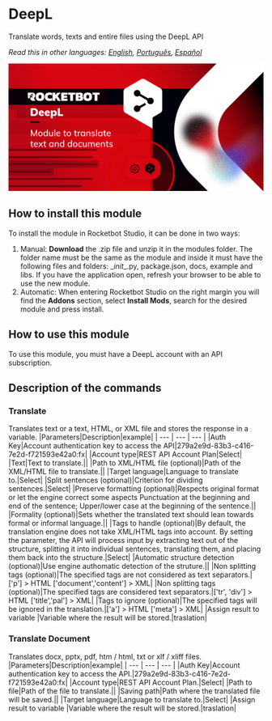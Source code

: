 



# DeepL
  
Translate words, texts and entire files using the DeepL API  

*Read this in other languages: [English](Manual_DeepL.md), [Português](Manual_DeepL.pr.md), [Español](Manual_DeepL.es.md)*
  
![banner](imgs/Banner_DeepL.jpg)
## How to install this module
  
To install the module in Rocketbot Studio, it can be done in two ways:
1. Manual: __Download__ the .zip file and unzip it in the modules folder. The folder name must be the same as the module and inside it must have the following files and folders: \__init__.py, package.json, docs, example and libs. If you have the application open, refresh your browser to be able to use the new module.
2. Automatic: When entering Rocketbot Studio on the right margin you will find the **Addons** section, select **Install Mods**, search for the desired module and press install.  

## How to use this module
To use this module, you must have a DeepL account with an API subscription. 


## Description of the commands

### Translate
  
Translates text or a text, HTML, or XML file and stores the response in a variable.
|Parameters|Description|example|
| --- | --- | --- |
|Auth Key|Account authentication key to access the API|279a2e9d-83b3-c416-7e2d-f721593e42a0:fx|
|Account type|REST API Account Plan|Select|
|Text|Text to translate.||
|Path to XML/HTML file (optional)|Path of the XML/HTML file to translate.||
|Target language|Language to translate to.|Select|
|Split sentences (optional)|Criterion for dividing sentences.|Select|
|Preserve formatting (optional)|Respects original format or let the engine correct some aspects Punctuation at the beginning and end of the sentence; Upper/lower case at the beginning of the sentence.||
|Formality (optional)|Sets whether the translated text should lean towards formal or informal language.||
|Tags to handle (optional)|By default, the translation engine does not take XML/HTML tags into account. By setting the parameter, the API will process input by extracting text out of the structure, splitting it into individual sentences, translating them, and placing them back into the structure.|Select|
|Automatic structure detection (optional)|Use engine authomatic detection of the struture.||
|Non splitting tags (optional)|The specified tags are not considered as text separators.|['p'] > HTML ['document','content'] > XML|
|Non splitting tags (optional)|The specified tags are considered text separators.|['tr', 'div'] > HTML ['title','pal'] > XML|
|Tags to ignore (optional)|The specified tags will be ignored in the translation.|['a'] > HTML ['meta'] > XML|
|Assign result to variable |Variable where the result will be stored.|traslation|

### Translate Document
  
Translates docx, pptx, pdf, htm / html, txt or xlf / xliff files.
|Parameters|Description|example|
| --- | --- | --- |
|Auth Key|Account authentication key to access the API.|279a2e9d-83b3-c416-7e2d-f721593e42a0:fx|
|Account type|REST API Account Plan.|Select|
|Path to file|Path of the file to translate.||
|Saving path|Path where the translated file will be saved.||
|Target language|Language to translate to.|Select|
|Assign result to variable |Variable where the result will be stored.|traslation|
